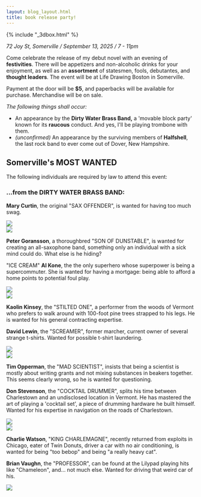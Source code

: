 ```yaml
---
layout: blog_layout.html
title: book release party!
---
```

{% include "_3dbox.html" %}

*72 Joy St, Somerville / September 13, 2025 / 7 - 11pm*

Come celebrate the release of my debut novel with an evening of **festivities**. There will be appetizers and non-alcoholic drinks for your enjoyment, as well as an **assortment** of statesmen, fools, debutantes, and **thought leaders**. The event will be at Life Drawing Boston in Somerville.

Payment at the door will be **$5**, and paperbacks will be available for purchase. Merchandise will be on sale.

*The following things shall occur:*
- An appearance by the **Dirty Water Brass Band,** a 'movable block party' known for its **raucous** conduct. And yes, I'll be playing trombone with them.
- *(unconfirmed)* An appearance by the surviving members of **Halfshell**, the last rock band to ever come out of Dover, New Hampshire.

## Somerville's MOST WANTED

The following individuals are required by law to attend this event:

### ...from the DIRTY WATER BRASS BAND:
<div class="reviewbubble profile">
<p class="medpp"><b>Mary Curtin</b>, the original "SAX OFFENDER", is wanted for having too much swag.</p>
<img class="img-right" src="http://dirtywaterbrassband.com/assets/images/rsz_mary.png">
</div>
<div class="reviewbubble profile">
<img class="img-left" src="http://dirtywaterbrassband.com/assets/images/rsz_peter.png">
<p class="medpp"><b>Peter Goransson</b>, a thoroughbred "SON OF DUNSTABLE", is wanted for creating an all-saxophone band, something only an individual with a sick mind could do. What else is he hiding?</p>
</div>
<div class="reviewbubble profile">
<p class="medpp">"ICE CREAM" <b>Al Kone</b>, the the only superhero whose superpower is being a supercommuter. She is wanted for having a mortgage: being able to afford a home points to potential foul play.</p>
<img class="img-right" src="http://dirtywaterbrassband.com/assets/images/AlisonKone.jpg">
</div>
<div class="reviewbubble profile">
<img class="img-left" src="http://dirtywaterbrassband.com/assets/images/kaolin_kinsey_fix.jpg">
<p class="medpp"><b>Kaolin Kinsey</b>, the "STILTED ONE", a performer from the woods of Vermont who prefers to walk around with 100-foot pine trees strapped to his legs. He is wanted for his general contracting expertise.</p>
</div>
<div class="reviewbubble profile">
<p class="medpp"><b>David Lewin</b>, the "SCREAMER", former marcher, current owner of several strange t-shirts. Wanted for possible t-shirt laundering.</p>
<img class="img-right" src="http://dirtywaterbrassband.com/assets/images/rsz_dave.png">
</div>
<div class="reviewbubble profile">
<img class="img-left" src="http://dirtywaterbrassband.com/assets/images/rsz_tim_o.jpg">
<p class="medpp"><b>Tim Opperman</b>, the "MAD SCIENTIST", insists that being a scientist is mostly about writing grants and not mixing substances in beakers together. This seems clearly wrong, so he is wanted for questioning.</p>
</div>
<div class="reviewbubble profile">
<p class="medpp"><b>Don Stevenson</b>, the "COCKTAIL DRUMMER", splits his time between Charlestown and an undisclosed location in Vermont. He has mastered the art of playing a 'cocktail set', a piece of drumming hardware he built himself. Wanted for his expertise in navigation on the roads of Charlestown.</p>
<img class="img-right" src="http://dirtywaterbrassband.com/assets/images/rsz_don.png">
</div>
<div class="reviewbubble profile">
<img class="img-left" src="http://dirtywaterbrassband.com/assets/images/Charlie%20Watson_rsz.jpg">
<p class="medpp"><b>Charlie Watson</b>, "KING CHARLEMAGNE", recently returned from exploits in Chicago, eater of Twin Donuts, driver a car with no air conditioning, is wanted for being "too bebop" and being "a really heavy cat".</p>
</div>
<div class="reviewbubble profile">
<p class="medpp"><b>Brian Vaughn</b>, the "PROFESSOR", can be found at the Lilypad playing hits like "Chameleon", and... not much else. Wanted for driving that weird car of his.</p>
<img class="img-right" src="http://dirtywaterbrassband.com/assets/images/BrianVaughan_rsz.jpg">
</div>

<!-- ### ...from DIRTY DOVER:
<div class="reviewbubble profile">
<p class="medpp"><b>Ember "www.embernevinsart.com" Nevins</b>, the mixed media artist from the Seacost, New Hampshire region currently focusing on collage as their primary medium, is wanted for constantly embarrassing other artists with their skill.</p>
<a href="https://www.embernevinsart.com">
<img class="img-right" src="https://4cccc88f40a970704a44.cdn6.editmysite.com/uploads/b/4cccc88f40a970704a44252749e2072838e69c48004f5517e75892295c00147a/IG_11.4.2024_6728da707ae480.81766419.jpeg?width=2400&optimize=medium">
</a>
</div>

<div class="reviewbubble profile">
<img class="img-left" src="http://dirtywaterbrassband.com/assets/images/rsz_tim_o.jpg">
<p class="medpp"><b>Tim Opperman</b>, the "MAD SCIENTIST", insists that being a scientist is mostly about writing grants and not mixing substances in beakers together. This seems clearly wrong, so he is wanted for questioning.</p>
</div> -->